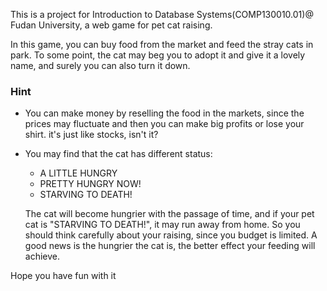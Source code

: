 This is a project for Introduction to Database Systems(COMP130010.01)@ Fudan University, a web game for pet cat raising.

In this game, you can buy food from the market and feed the stray cats in park. To some point, the cat may beg you to adopt it and give it a lovely name, and surely you can also turn it down. 

### Hint

- You can make money by reselling the food in the markets, since the prices may fluctuate and then you can make big profits or lose your shirt. it's just like stocks, isn't it?

- You may find that the cat has different status: 

  - A LITTLE HUNGRY
  - PRETTY HUNGRY NOW!
  - STARVING TO DEATH!

  The cat will become hungrier with the passage of time, and if your pet cat is "STARVING TO DEATH!", it may run away from home. So you should think carefully about your raising, since you budget is limited. A good news is the hungrier the cat is, the better effect your feeding will achieve.

Hope you have fun with it

